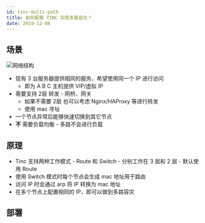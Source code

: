 ```yaml
---
id: tinc-multi-path
title: 如何配置 TINC 实现多路容灾？
date: 2019-12-08
---
```


## 场景

<!--
@startdot
digraph G {
node[shape=box,style=filled,color=transparent]
graph [splines=ortho, nodesep=1]

subgraph cluster_a {
  host_a[label=<A主机<br/>公网 192.0.0.1>,fillcolor="#BBDEFB",color=transparent]
  host_b[label=<B主机<br/>公网 192.0.0.2>,fillcolor="#BBDEFB",color=transparent]

  {rank=same; host_a host_b}
  host_a -> host_b [style=invis]

  label="服务商 A"
}

subgraph cluster_b {
  host_c[label=<B主机<br/>公网 192.1.0.2>,fillcolor="#C8E6C9"]
  label="服务商 B"
}


subgraph cluster_c {
  home[label=<电脑/手机>,fillcolor="#FFF9C4"]
  relay[label=<中继节点<br/><font point-size="10">例如 家里路由/WiFi</font><br/>TINC 10.0.0.2/32>,fillcolor="#FFF9C4"]

  label="家庭网/局域网"
  labelloc=b
}

tincnet[label=<TINC接入点<br/>公网 192.0.0.3<br/>TINC地址 10.0.0.1/24>,fillcolor="#FFCDD2"]

host_a, host_b, host_c -> relay
relay -> home

}
@enddot
-->

![网络结构](https://www.plantuml.com/plantuml/svg/ZPDFJzH06CRl_HIJUYrsMuXnmxQ1Tgdnuid4msP3fktWJfoTQJg34Ga9sOX6K18IlAqX7j2Bg1nKXEYdsTcktyBfFuYmHDEaV-TzVi_xz9q5Bc0gOYQq63zCOT83Ty2wHbcCEhm74-I4x8d1nHf1pWec1CL6n0XB7P52oXEO8YgwMbdOuGd15767fQB7392BS9GuLbVJ-6fOBeh8AXSeNOQA0a2FSR4CEmI6Y3YjnT79sNXusWfJqvLR7xEVUy1gsZSRwh1S8yUNRFs6vxMN0a-VvgKI3MjHxtfH-xz5bUgwUdxaSDX7yvNj2hHntWUOSQjtAeiYCamVOrwKbsxqyV2rt7udtpm7YxgsCIMNy2ANw1yjM5TRy6yltVARUdSQq2k0LubHHUoZcfVjVvqyspF7BtSKzMz040HDVwu0f8Z0jRfaT7AKdNsOR0-omO_2Psk5KG4IXgcOuVWfSdIheRkZNplo_G38Jzz-ltWr-Vuvspys7-00jynykLjKthzxpmTMe_n3vgnzZO6B5fMQF3rIgPZoU5CU7AWxlVvAMEI4UTy2quWYKVlD8UFTGxbrM1k-D1kpvrxay8jykraxianxxh8ZlzssSqVb51ZL35JNA9-A8YkjE9T3qaUQShM0QAostXy0)

* 现有 3 台服务器提供相同的服务，希望使用同一个 IP 进行访问
  * 即为 A B C 主机提供 VIP/虚拟 IP
* 需要支持 2层 转发 - 网桥、网关
  * 如果不需要 2层 也可以考虑 Nginx/HAProxy 等进行转发
  * 使用 mac 寻址
* 一个节点异常后能够快速切换到其它节点
* __不__ 需要负载均衡 - 多路不会进行负载

## 原理

* Tinc 支持两种工作模式 - Route 和 Switch - 分别工作在 3 层和 2 层 - 默认使用 Route
* 使用 Switch 模式时每个节点会生成 mac 地址用于路由
* 访问 IP 时会通过 arp 将 IP 转换为 mac 地址
* 在多个节点上配置相同的 IP，即可以做到多路容灾

## 部署

